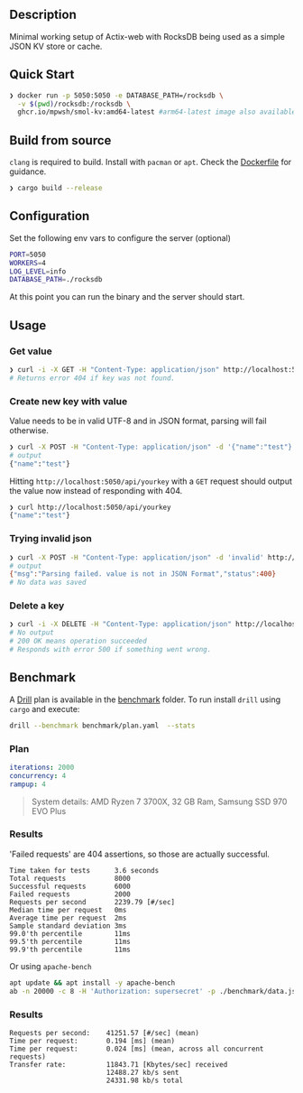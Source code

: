 ## Description

Minimal working setup of Actix-web with RocksDB being used as a simple JSON KV store or cache.

## Quick Start

```bash
❯ docker run -p 5050:5050 -e DATABASE_PATH=/rocksdb \
  -v $(pwd)/rocksdb:/rocksdb \
  ghcr.io/mpwsh/smol-kv:amd64-latest #arm64-latest image also available
```

## Build from source

`clang` is required to build. Install with `pacman` or `apt`. Check the [Dockerfile](Dockerfile) for guidance.

```bash
❯ cargo build --release
```

## Configuration

Set the following env vars to configure the server (optional)

```bash
PORT=5050
WORKERS=4
LOG_LEVEL=info
DATABASE_PATH=./rocksdb
```

At this point you can run the binary and the server should start.

## Usage

### Get value

```bash
❯ curl -i -X GET -H "Content-Type: application/json" http://localhost:5050/api/yourkey
# Returns error 404 if key was not found.
```

### Create new key with value

Value needs to be in valid UTF-8 and in JSON format, parsing will fail otherwise.

```bash
❯ curl -X POST -H "Content-Type: application/json" -d '{"name":"test"}' http://localhost:5050/api/yourkey
# output
{"name":"test"}
```

Hitting `http://localhost:5050/api/yourkey` with a `GET` request should output the value now instead of responding with 404.

```bash
❯ curl http://localhost:5050/api/yourkey
{"name":"test"}
```

### Trying invalid json

```bash
❯ curl -X POST -H "Content-Type: application/json" -d 'invalid' http://localhost:5050/api/wontwork
# output
{"msg":"Parsing failed. value is not in JSON Format","status":400}
# No data was saved
```

### Delete a key

```bash
❯ curl -i -X DELETE -H "Content-Type: application/json" http://localhost:5050/api/yourkey
# No output
# 200 OK means operation succeeded
# Responds with error 500 if something went wrong.
```

## Benchmark

A [Drill](https://github.com/fcsonline/drill) plan is available in the [benchmark](benchmark) folder.
To run install `drill` using `cargo` and execute:

```bash
drill --benchmark benchmark/plan.yaml  --stats
```

### Plan

```yaml
iterations: 2000
concurrency: 4
rampup: 4
```

> System details: AMD Ryzen 7 3700X, 32 GB Ram, Samsung SSD 970 EVO Plus

### Results

'Failed requests' are 404 assertions, so those are actually successful.

```text
Time taken for tests      3.6 seconds
Total requests            8000
Successful requests       6000
Failed requests           2000
Requests per second       2239.79 [#/sec]
Median time per request   0ms
Average time per request  2ms
Sample standard deviation 3ms
99.0'th percentile        11ms
99.5'th percentile        11ms
99.9'th percentile        11ms
```

Or using `apache-bench`

```bash
apt update && apt install -y apache-bench
ab -n 20000 -c 8 -H 'Authorization: supersecret' -p ./benchmark/data.json -T 'application/json' -rk http://127.0.0.1:5050/benchmark
```

### Results

```
Requests per second:    41251.57 [#/sec] (mean)
Time per request:       0.194 [ms] (mean)
Time per request:       0.024 [ms] (mean, across all concurrent requests)
Transfer rate:          11843.71 [Kbytes/sec] received
                        12488.27 kb/s sent
                        24331.98 kb/s total
```
